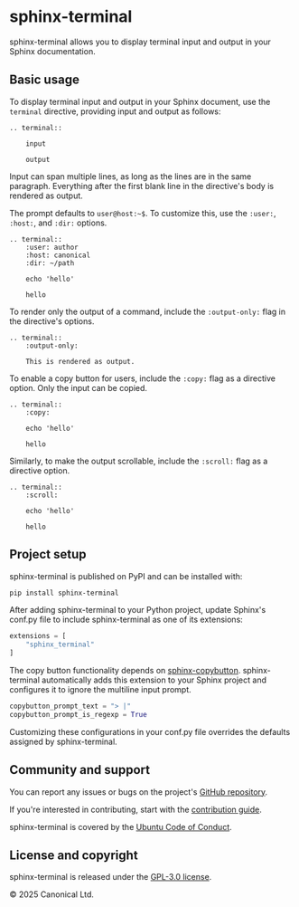 # sphinx-terminal

sphinx-terminal allows you to display terminal input and output in your Sphinx
documentation.

## Basic usage

To display terminal input and output in your Sphinx document, use the `terminal`
directive, providing input and output as follows:

```
.. terminal::

    input

    output
```

Input can span multiple lines, as long as the lines are in the same paragraph.
Everything after the first blank line in the directive's body is rendered as output.

The prompt defaults to `user@host:~$`. To customize this, use the `:user:`, `:host:`,
and `:dir:` options.

```
.. terminal::
    :user: author
    :host: canonical
    :dir: ~/path

    echo 'hello'

    hello
```

To render only the output of a command, include the `:output-only:` flag in the
directive's options.

```
.. terminal::
    :output-only:

    This is rendered as output.
```

To enable a copy button for users, include the `:copy:` flag as a directive option.
Only the input can be copied.

```
.. terminal::
    :copy:

    echo 'hello'

    hello
```

Similarly, to make the output scrollable, include the `:scroll:` flag as a directive
option.

```
.. terminal::
    :scroll:

    echo 'hello'

    hello
```

## Project setup

sphinx-terminal is published on PyPI and can be installed with:

```bash
pip install sphinx-terminal
```

After adding sphinx-terminal to your Python project, update Sphinx's conf.py file to
include sphinx-terminal as one of its extensions:

```python
extensions = [
    "sphinx_terminal"
]
```

The copy button functionality depends on
[sphinx-copybutton](https://sphinx-copybutton.readthedocs.io/en/latest/).
sphinx-terminal automatically adds this extension to your Sphinx project and configures
it to ignore the multiline input prompt.

```python
copybutton_prompt_text = "> |"
copybutton_prompt_is_regexp = True
```

Customizing these configurations in your conf.py file overrides the defaults assigned by
sphinx-terminal.

## Community and support

You can report any issues or bugs on the project's [GitHub
repository](https://github.com/canonical/sphinx-terminal).

If you're interested in contributing, start with the [contribution
guide](https://github.com/canonical/sphinx-terminal/blob/main/CONTRIBUTING.md).

sphinx-terminal is covered by the [Ubuntu Code of
Conduct](https://ubuntu.com/community/ethos/code-of-conduct).

## License and copyright

sphinx-terminal is released under the [GPL-3.0 license](LICENSE).

© 2025 Canonical Ltd.
